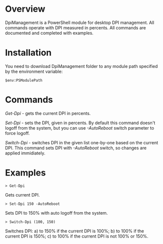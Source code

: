 # Overview
DpiManagement is a PowerShell module for desktop DPI management. 
All commands operate with DPI measured in percents.
All commands are documented and completed with examples. 

# Installation 
You need to download DpiManagement folder to any module path specified by the environment variable:  
```
$env:PSModulePath
```

# Commands
*Get-Dpi* - gets the current DPI in percents.

*Set-Dpi* - sets the DPI, given in percents. By default this command doesn't logoff from the system, but you can use *-AutoReboot* switch parameter to force logoff. 

*Switch-Dpi* - switches DPI in the given list one-by-one based on the current DPI. This command sets DPI with *-AutoReboot* switch, so changes are applied immidiately.   

# Examples

```
> Get-Dpi
```
Gets current DPI. 

```
> Set-Dpi 150 -AutoReboot 
```
Sets DPI to 150% with auto logoff from the system.

```
> Switch-Dpi (100, 150) 
```
Switches DPI: 
a) to 150% if the current DPI is 100%; 
b) to 100% if the current DPI is 150%; 
c) to 100% if the current DPI is not 100% or 150%. 


 

